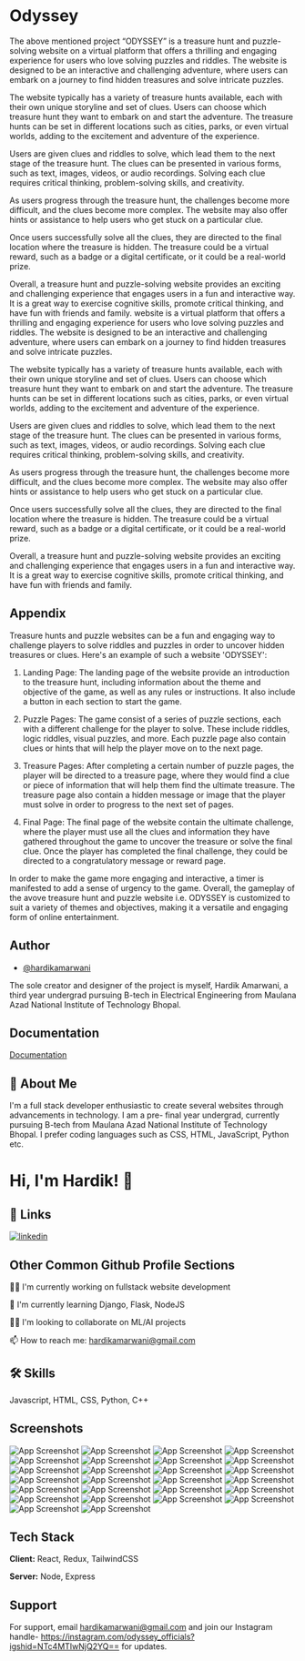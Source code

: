 
# Odyssey 

The above mentioned project “ODYSSEY” is a treasure hunt and puzzle-solving website on a virtual platform that offers a thrilling and engaging experience for users who love solving puzzles and riddles. The website is designed to be an interactive and challenging adventure, where users can embark on a journey to find hidden treasures and solve intricate puzzles.

The website typically has a variety of treasure hunts available, each with their own unique storyline and set of clues. Users can choose which treasure hunt they want to embark on and start the adventure. The treasure hunts can be set in different locations such as cities, parks, or even virtual worlds, adding to the excitement and adventure of the experience.

Users are given clues and riddles to solve, which lead them to the next stage of the treasure hunt. The clues can be presented in various forms, such as text, images, videos, or audio recordings. Solving each clue requires critical thinking, problem-solving skills, and creativity.

As users progress through the treasure hunt, the challenges become more difficult, and the clues become more complex. The website may also offer hints or assistance to help users who get stuck on a particular clue.

Once users successfully solve all the clues, they are directed to the final location where the treasure is hidden. The treasure could be a virtual reward, such as a badge or a digital certificate, or it could be a real-world prize.

Overall, a treasure hunt and puzzle-solving website provides an exciting and challenging experience that engages users in a fun and interactive way. It is a great way to exercise cognitive skills, promote critical thinking, and have fun with friends and family.
  website is a virtual platform that offers a thrilling and engaging experience for users who love solving puzzles and riddles. The website is designed to be an interactive and challenging adventure, where users can embark on a journey to find hidden treasures and solve intricate puzzles.

The website typically has a variety of treasure hunts available, each with their own unique storyline and set of clues. Users can choose which treasure hunt they want to embark on and start the adventure. The treasure hunts can be set in different locations such as cities, parks, or even virtual worlds, adding to the excitement and adventure of the experience.

Users are given clues and riddles to solve, which lead them to the next stage of the treasure hunt. The clues can be presented in various forms, such as text, images, videos, or audio recordings. Solving each clue requires critical thinking, problem-solving skills, and creativity.

As users progress through the treasure hunt, the challenges become more difficult, and the clues become more complex. The website may also offer hints or assistance to help users who get stuck on a particular clue.

Once users successfully solve all the clues, they are directed to the final location where the treasure is hidden. The treasure could be a virtual reward, such as a badge or a digital certificate, or it could be a real-world prize.

Overall, a treasure hunt and puzzle-solving website provides an exciting and challenging experience that engages users in a fun and interactive way. It is a great way to exercise cognitive skills, promote critical thinking, and have fun with friends and family.
 



## Appendix

Treasure hunts and puzzle websites can be a fun and engaging way to challenge players to solve riddles and puzzles in order to uncover hidden treasures or clues. Here's an example of such a website 'ODYSSEY':

1. Landing Page: The landing page of the website provide an introduction to the treasure hunt, including information about the theme and objective of the game, as well as any rules or instructions. It also include a button in each section to start the game.

2. Puzzle Pages: The game consist of a series of puzzle sections, each with a different challenge for the player to solve. These include riddles, logic riddles, visual puzzles, and more. Each puzzle page also contain clues or hints that will help the player move on to the next page.

3. Treasure Pages: After completing a certain number of puzzle pages, the player will be directed to a treasure page, where they would find a clue or piece of information that will help them find the ultimate treasure. The treasure page also contain a hidden message or image that the player must solve in order to progress to the next set of pages.

4. Final Page: The final page of the website contain the ultimate challenge, where the player must use all the clues and information they have gathered throughout the game to uncover the treasure or solve the final clue. Once the player has completed the final challenge, they could be directed to a congratulatory message or reward page.

In order to make the game more engaging and interactive, a timer is manifested to add a sense of urgency to the game. Overall, the gameplay of the avove treasure hunt and puzzle website i.e. ODYSSEY is customized to suit a variety of themes and objectives, making it a versatile and engaging form of online entertainment.


## Author

- [@hardikamarwani](https://www.github.com/octokatherine)

The sole creator and designer of the project is myself, Hardik Amarwani, a third year undergrad pursuing B-tech in Electrical Engineering from Maulana Azad National Institute of Technology Bhopal. 



## Documentation

[Documentation](https://docs.google.com/document/d/1WsyfAxlgQyZEErzOwlgNtIzRwgrJXj2GfmKuT5M2ano/edit?usp=sharing)

## 🚀 About Me

I'm a full stack developer enthusiastic to create several websites through advancements in technology. I am a pre- final year undergrad, currently pursuing B-tech from Maulana Azad National Institute of Technology Bhopal. I prefer coding languages such as CSS, HTML, JavaScript, Python etc. 
# Hi, I'm Hardik! 👋 


## 🔗 Links

[![linkedin](https://img.shields.io/badge/linkedin-0A66C2?style=for-the-badge&logo=linkedin&logoColor=white)](https://www.linkedin.com/in/hardikamarwani)

## Other Common Github Profile Sections
👩‍💻 I'm currently working on fullstack website development

🧠 I'm currently learning Django, Flask, NodeJS

👯‍♀️ I'm looking to collaborate on ML/AI projects

📫 How to reach me: hardikamarwani@gmail.com



## 🛠 Skills
Javascript, HTML, CSS, Python, C++


## Screenshots

![App Screenshot](img/sigin.png)
![App Screenshot](img/a.png)
![App Screenshot](indx.html/img/b.png)
![App Screenshot](indx.html/img/c.png)
![App Screenshot](indx.html/img/d.png)
![App Screenshot](indx.html/img/e.png)
![App Screenshot](indx.html/img/f.png)
![App Screenshot](indx.html/img/g.png)
![App Screenshot](indx.html/img/h.png)
![App Screenshot](indx.html/img/i.png)
![App Screenshot](indx.html/img/j.png)
![App Screenshot](indx.html/img/k.png)
![App Screenshot](indx.html/img/l.png)
![App Screenshot](indx.html/img/m.png)
![App Screenshot](indx.html/img/n.png)
![App Screenshot](indx.html/img/o.png)
![App Screenshot](indx.html/img/p.png)
![App Screenshot](indx.html/img/q.png)
![App Screenshot](indx.html/img/r.png)
![App Screenshot](indx.html/img/s.png)
![App Screenshot](indx.html/img/t.png)
![App Screenshot](indx.html/img/u.png)
![App Screenshot](indx.html/img/v.png)
![App Screenshot](indx.html/img/w.png)
![App Screenshot](indx.html/img/x.png)
![App Screenshot](indx.html/img/y.png)




## Tech Stack

**Client:** React, Redux, TailwindCSS

**Server:** Node, Express


## Support

For support, email hardikamarwani@gmail.com and join our Instagram handle- https://instagram.com/odyssey_officials?igshid=NTc4MTIwNjQ2YQ== for updates.



